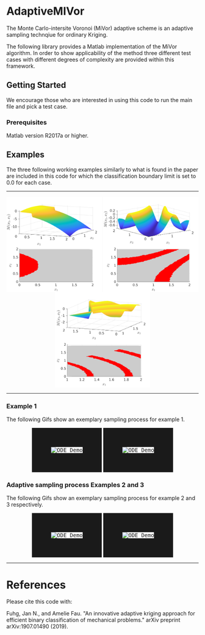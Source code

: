 # AdaptiveMIVor
The Monte Carlo-intersite Voronoi (MiVor) adaptive scheme is an adaptive sampling technqiue for ordinary Kriging. 

The following library provides a Matlab implementation of the MiVor algorithm. In order to show applicability of the method three different test cases with different degrees of complexity are provided within this framework.

## Getting Started

We encourage those who are interested in using this code to run the main file and pick a test case.

### Prerequisites

Matlab version R2017a or higher.

## Examples 

The three following working examples similarly to what is found in the paper are included in this code for which the classification boundary limit is set to 0.0 for each case.

---

<p align="center">
  <img align="middle" src="./docs/TestCase1_Image.png" alt="Example 1" width="250" height="250" />
  <img align="middle" src="./docs/TestCase2_Image.png" alt="Example 1" width="250" height="250" />
  <img align="middle" src="./docs/TestCase3_Image.png" alt="Example 1" width="250" height="250" />
</p>

---

### Example 1
The following Gifs show an exemplary sampling process for example 1. 
<p align="center">
 <kbd><img align="middle" src="./docs/TestCase1_MetaVor.gif" alt="ODE Demo" width="300" height="300" border="50"  /></kbd>
  <kbd><img align="middle" src="./docs/TestCase1_Vor.gif" alt="ODE Demo" width="400" height="300" border="50" /></kbd>

</p>

### Adaptive sampling process Examples 2 and 3
The following Gifs show an exemplary sampling process for example 2 and 3 respectively. 
<p align="center">
 <kbd><img align="middle" src="./docs/TestCase2_Meta.gif" alt="ODE Demo" width="350" height="350" border="50" /></kbd>
  <kbd><img align="middle" src="./docs/TestCase3_Meta.gif" alt="ODE Demo" width="350" height="350" border="50" /></kbd>
</p>


---

# References

Please cite this code with:

Fuhg, Jan N., and Amelie Fau. "An innovative adaptive kriging approach for efficient binary classification of mechanical problems." arXiv preprint arXiv:1907.01490 (2019).




